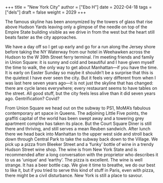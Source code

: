 +++
title = "New York City"
author = ["Ebo H"]
date = 2022-04-18
tags = ["dels"]
draft = false
weight = 2029
+++

The famous skyline has been anonymized by the towers of glass that rise above Hudson Yards leaving only a glimpse of the needle on top of the Empire State building visible as we drive in from the west but the heart still beats faster as the city approaches.

We have a day off so I get up early and go for a run along the Jersey shore before taking the NY Waterway from our hotel in Weehawken across the Hudson to the W 39th Street ferry terminal. I’m meeting friends and family in Union Square: it is sunny and cold and beautiful and I have given myself the time to walk, the only way to get about Manhattan—if you have the time. It is early on Easter Sunday so maybe it shouldn’t be a surprise that this is the quietest I have ever seen the city. But it feels very different from when I was last here seven years ago—it is not just the skyline that has changed: there are cycle lanes everywhere; every restaurant seems to have tables on the street. All good stuff, but the city feels less alive than it did seven years ago. Gentrification? Covid?

From Union Square we head out on the subway to PS1, MoMA’s fabulous contemporary art space in Queens. The adjoining Little Five points, the graffiti capital of the world has been swept away and a towering grey apartment complex has taken its place. But the Court Square Diner is still there and thriving, and still serves a mean Reuben sandwich. After lunch there we head back into Manhattan to the upper west side and stroll back down through Central Park to take the subway back down to the Village. We pick up a pizza from Bleeker Street and a ‘funky’ bottle of wine in a trendy Hudson Street wine shop. The wine is from New York State  and is recommended after a long conversation with the proprietor who describes it to us as ‘unique’ and ‘earthy’. The pizza is excellent. The wine is well strange. It has a beer bottle cap. We give it time to breathe, we do our best to like it, but if you tried to serve this kind of stuff in Paris, even with pizza, there might be a civil disturbance. New York is still a place to savour.
